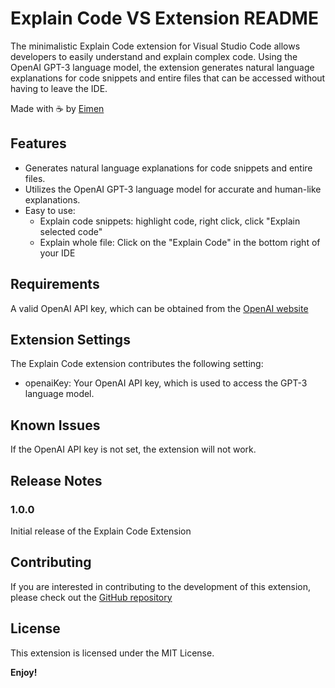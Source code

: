 # Explain Code VS Extension README

The minimalistic Explain Code extension for Visual Studio Code allows developers to easily understand and explain complex code. Using the OpenAI GPT-3 language model, the extension generates natural language explanations for code snippets and entire files that can be accessed without having to leave the IDE.

Made with ☕ by [Eimen](https://twitter.com/eimenhmdt)

## Features

- Generates natural language explanations for code snippets and entire files.
- Utilizes the OpenAI GPT-3 language model for accurate and human-like explanations.
- Easy to use:
  - Explain code snippets: highlight code, right click, click "Explain selected code"
  - Explain whole file: Click on the "Explain Code" in the bottom right of your IDE

## Requirements

A valid OpenAI API key, which can be obtained from the [OpenAI website](https://openai.com/)

## Extension Settings

The Explain Code extension contributes the following setting:

- openaiKey: Your OpenAI API key, which is used to access the GPT-3 language model.

## Known Issues

If the OpenAI API key is not set, the extension will not work.

## Release Notes

### 1.0.0

Initial release of the Explain Code Extension

## Contributing

If you are interested in contributing to the development of this extension, please check out the [GitHub repository](https://github.com/eimenhmdt/explain-code-vs-extension)

## License

This extension is licensed under the MIT License.

**Enjoy!**
